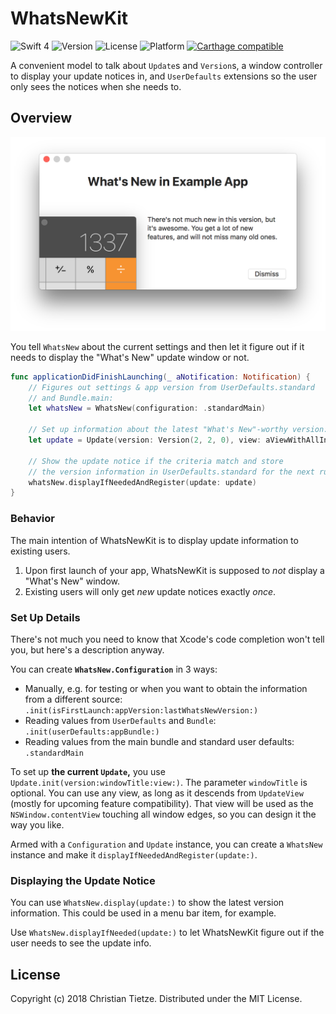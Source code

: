# WhatsNewKit

![Swift 4](https://img.shields.io/badge/Swift-4.1-blue.svg?style=flat)
![Version](https://img.shields.io/github/tag/CleanCocoa/WhatsNewKit.svg?style=flat)
![License](https://img.shields.io/github/license/CleanCocoa/WhatsNewKit.svg?style=flat)
![Platform](https://img.shields.io/badge/platform-macOS-lightgrey.svg?style=flat)
[![Carthage compatible](https://img.shields.io/badge/Carthage-compatible-4BC51D.svg?style=flat)](https://github.com/Carthage/Carthage)

A convenient model to talk about `Update`s and `Version`s, a window controller to display your update notices in, and `UserDefaults` extensions so the user only sees the notices when she needs to.

## Overview 

<div align="center">
    <img src="assets/screenshot.png" />
</div>

You tell `WhatsNew` about the current settings and then let it figure out if it needs to display the "What's New" update window or not.

```swift
func applicationDidFinishLaunching(_ aNotification: Notification) {
    // Figures out settings & app version from UserDefaults.standard 
    // and Bundle.main:
    let whatsNew = WhatsNew(configuration: .standardMain)
    
    // Set up information about the latest "What's New"-worthy version:
    let update = Update(version: Version(2, 2, 0), view: aViewWithAllInfos)
    
    // Show the update notice if the criteria match and store 
    // the version information in UserDefaults.standard for the next run.
    whatsNew.displayIfNeededAndRegister(update: update)
}
```

### Behavior

The main intention of WhatsNewKit is to display update information to existing users.

1. Upon first launch of your app, WhatsNewKit is supposed to _not_ display a "What's New" window. 
2. Existing users will only get _new_ update notices exactly _once_.

### Set Up Details

There's not much you need to know that Xcode's code completion won't tell you, but here's a description anyway.

You can create **`WhatsNew.Configuration`** in 3 ways:

- Manually, e.g. for testing or when you want to obtain the information from a different source: `.init(isFirstLaunch:appVersion:lastWhatsNewVersion:)`
- Reading values from `UserDefaults` and `Bundle`:  `.init(userDefaults:appBundle:)`
- Reading values from the main bundle and standard user defaults: `.standardMain`

To set up **the current `Update`,** you use `Update.init(version:windowTitle:view:)`. The parameter `windowTitle` is optional. You can use any view, as long as it descends from `UpdateView` (mostly for upcoming feature compatibility). That view will be used as the `NSWindow.contentView` touching all window edges, so you can design it the way you like. 

Armed with a `Configuration` and `Update` instance, you can create a `WhatsNew` instance and make it `displayIfNeededAndRegister(update:)`.

### Displaying the Update Notice

You can use `WhatsNew.display(update:)` to show the latest version information. This could be used in a menu bar item, for example.

Use `WhatsNew.displayIfNeeded(update:)` to let WhatsNewKit figure out if the user needs to see the update info.

## License

Copyright (c) 2018 Christian Tietze. Distributed under the MIT License.
